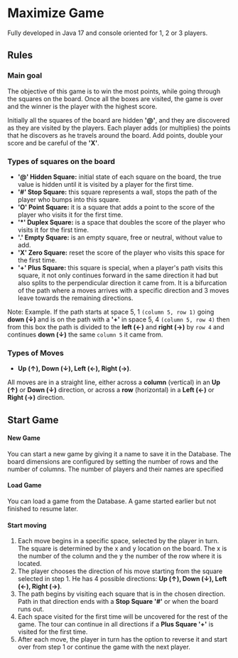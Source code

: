 # Maximize Game
Fully developed in Java 17 and console oriented for 1, 2 or 3 players.

## Rules

### Main goal

The objective of this game is to win the most points, while going through the squares on the board. Once all the boxes are visited, the game is over and the winner is the player with the highest score.

Initially all the squares of the board are hidden **'@'**, and they are discovered as they are visited by the players. Each player adds (or multiplies) the points that he discovers as he travels around the board. Add points, double your score and be careful of the **'X'**.

### Types of squares on the board

- **'@' Hidden Square:** initial state of each square on the board, the true value is hidden until it is visited by a player for the first time.
- **'#' Stop Square:** this square represents a wall, stops the path of the player who bumps into this square.
- **'O' Point Square:** it is a square that adds a point to the score of the player who visits it for the first time.
- **'*' Duplex Square:** is a space that doubles the score of the player who visits it for the first time.
- **'.' Empty Square:** is an empty square, free or neutral, without value to add.
- **'X' Zero Square:** reset the score of the player who visits this space for the first time.
- **'+' Plus Square:** this square is special, when a player's path visits this square, it not only continues forward in the same direction it had but also splits to the perpendicular direction it came from. It is a bifurcation of the path where a moves arrives with a specific direction and 3 moves leave towards the remaining directions. 

Note: Example. If the path starts at space 5, 1 ``(column 5, row 1)`` going **down (&darr;)** and is on the path with a **'+'** in space 5, 4 ``(column 5, row 4)`` then from this box the path is divided to the **left (&larr;)** and **right (&rarr;)** by ``row 4`` and continues **down (&darr;)** the same ``column 5`` it came from.

### Types of Moves

- **Up (&uarr;), Down (&darr;), Left (&larr;), Right (&rarr;)**.

All moves are in a straight line, either across a **column** (vertical) in an **Up (&uarr;)** or **Down (&darr;)** direction, or across a **row** (horizontal) in a **Left (&larr;)** or **Right (&rarr;)** direction. 

## Start Game

#### New Game
You can start a new game by giving it a name to save it in the Database. The board dimensions are configured by setting the number of rows and the number of columns. The number of players and their names are specified

#### Load Game
You can load a game from the Database. A game started earlier but not finished to resume later.

#### Start moving

1. Each move begins in a specific space, selected by the player in turn. The square is determined by the x and y location on the board. The x is the number of the column and the y the number of the row where it is located.
2. The player chooses the direction of his move starting from the square selected in step 1. He has 4 possible directions: **Up (&uarr;), Down (&darr;), Left (&larr;), Right (&rarr;)**.
3. The path begins by visiting each square that is in the chosen direction. Path in that direction ends with a **Stop Square '#'** or when the board runs out.
4. Each space visited for the first time will be uncovered for the rest of the game. The tour can continue in all directions if a **Plus Square '+'** is visited for the first time. 
5. After each move, the player in turn has the option to reverse it and start over from step 1 or continue the game with the next player.



